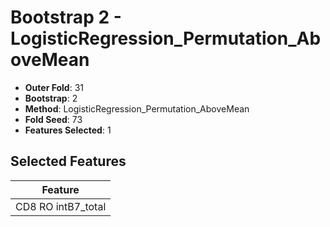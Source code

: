 # Bootstrap 2 - LogisticRegression_Permutation_AboveMean

- **Outer Fold**: 31
- **Bootstrap**: 2
- **Method**: LogisticRegression_Permutation_AboveMean
- **Fold Seed**: 73
- **Features Selected**: 1

## Selected Features

| Feature |
|---------|
| CD8 RO intB7_total |

